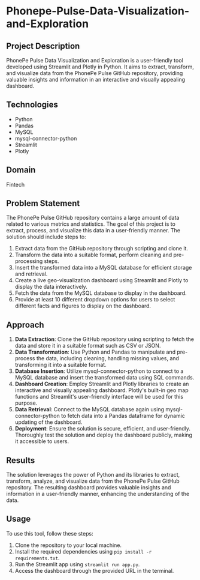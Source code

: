 # Phonepe-Pulse-Data-Visualization-and-Exploration

## Project Description
PhonePe Pulse Data Visualization and Exploration is a user-friendly tool developed using Streamlit and Plotly in Python. It aims to extract, transform, and visualize data from the PhonePe Pulse GitHub repository, providing valuable insights and information in an interactive and visually appealing dashboard.

## Technologies
- Python
- Pandas
- MySQL
- mysql-connector-python
- Streamlit
- Plotly

## Domain
Fintech

## Problem Statement
The PhonePe Pulse GitHub repository contains a large amount of data related to various metrics and statistics. The goal of this project is to extract, process, and visualize this data in a user-friendly manner. The solution should include steps to:
1. Extract data from the GitHub repository through scripting and clone it.
2. Transform the data into a suitable format, perform cleaning and pre-processing steps.
3. Insert the transformed data into a MySQL database for efficient storage and retrieval.
4. Create a live geo-visualization dashboard using Streamlit and Plotly to display the data interactively.
5. Fetch the data from the MySQL database to display in the dashboard.
6. Provide at least 10 different dropdown options for users to select different facts and figures to display on the dashboard.

## Approach
1. **Data Extraction**: Clone the GitHub repository using scripting to fetch the data and store it in a suitable format such as CSV or JSON.
2. **Data Transformation**: Use Python and Pandas to manipulate and pre-process the data, including cleaning, handling missing values, and transforming it into a suitable format.
3. **Database Insertion**: Utilize mysql-connector-python to connect to a MySQL database and insert the transformed data using SQL commands.
4. **Dashboard Creation**: Employ Streamlit and Plotly libraries to create an interactive and visually appealing dashboard. Plotly's built-in geo map functions and Streamlit's user-friendly interface will be used for this purpose.
5. **Data Retrieval**: Connect to the MySQL database again using mysql-connector-python to fetch data into a Pandas dataframe for dynamic updating of the dashboard.
6. **Deployment**: Ensure the solution is secure, efficient, and user-friendly. Thoroughly test the solution and deploy the dashboard publicly, making it accessible to users.

## Results
The solution leverages the power of Python and its libraries to extract, transform, analyze, and visualize data from the PhonePe Pulse GitHub repository. The resulting dashboard provides valuable insights and information in a user-friendly manner, enhancing the understanding of the data.

## Usage
To use this tool, follow these steps:
1. Clone the repository to your local machine.
2. Install the required dependencies using `pip install -r requirements.txt`.
3. Run the Streamlit app using `streamlit run app.py`.
4. Access the dashboard through the provided URL in the terminal.


